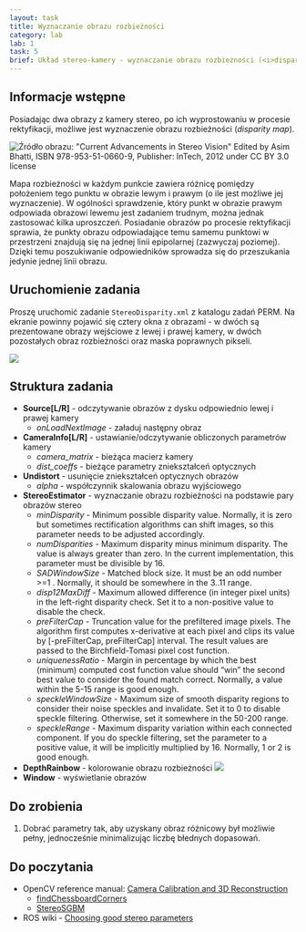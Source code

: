 ```yaml
---
layout: task
title: Wyznaczanie obrazu rozbieżności
category: lab
lab: 1
task: 5
brief: Układ stereo-kamery - wyznaczanie obrazu rozbieżności (<i>disparity map</i>) dla układu stereo
---
```


## Informacje wstępne

Posiadając dwa obrazy z kamery stereo, po ich wyprostowaniu w procesie rektyfikacji, możliwe jest wyznaczenie obrazu rozbieżności (_disparity map_).

![Źródło obrazu: "Current Advancements in Stereo Vision" Edited by Asim Bhatti, ISBN 978-953-51-0660-9, Publisher: InTech, 2012 under CC BY 3.0 license]({{site.baseurl}}/public/l1/stereo-geom.jpg)

Mapa rozbieżności w każdym punkcie zawiera różnicę pomiędzy położeniem tego punktu w obrazie lewym i prawym (o ile jest możliwe jej wyznaczenie).
W ogólności sprawdzenie, który punkt w obrazie prawym odpowiada obrazowi lewemu jest zadaniem trudnym, można jednak zastosować kilka uproszczeń.
Posiadanie obrazów po procesie rektyfikacji sprawia, że punkty obrazu odpowiadające temu samemu punktowi w przestrzeni znajdują się na jednej linii
epipolarnej (zazwyczaj poziomej). Dzięki temu poszukiwanie odpowiedników sprowadza się do przeszukania jedynie jednej linii obrazu.

## Uruchomienie zadania

Proszę uruchomić zadanie `StereoDisparity.xml` z katalogu zadań PERM. Na ekranie powinny pojawić się cztery okna z obrazami - 
w dwóch są prezentowane obrazy wejściowe z lewej i prawej kamery, w dwóch pozostałych obraz rozbieżności oraz maska poprawnych pikseli.

![]({{site.baseurl}}/public/l1/stereo.png)

## Struktura zadania

   * **Source[L/R]** - odczytywanie obrazów z dysku odpowiednio lewej i prawej kamery
      * *onLoadNextImage* - załaduj następny obraz
   * **CameraInfo[L/R]** - ustawianie/odczytywanie obliczonych parametrów kamery
      * *camera_matrix* - bieżąca macierz kamery
      * *dist_coeffs* - bieżące parametry zniekształceń optycznych
   * **Undistort** - usunięcie zniekształceń optycznych obrazów
      * *alpha* - współczynnik skalowania obrazu wyjściowego
   * **StereoEstimator** - wyznaczanie obrazu rozbieżności na podstawie pary obrazów stereo
      * *minDisparity* - Minimum possible disparity value. Normally, it is zero but sometimes rectification algorithms can shift images, so this parameter needs to be adjusted accordingly.
      * *numDisparities* - Maximum disparity minus minimum disparity. The value is always greater than zero. In the current implementation, this parameter must be divisible by 16.
      * *SADWindowSize* - Matched block size. It must be an odd number >=1 . Normally, it should be somewhere in the 3..11 range.
      * *disp12MaxDiff* - Maximum allowed difference (in integer pixel units) in the left-right disparity check. Set it to a non-positive value to disable the check.
      * *preFilterCap* - Truncation value for the prefiltered image pixels. The algorithm first computes x-derivative at each pixel and clips its value by [-preFilterCap, preFilterCap] interval. The result values are passed to the Birchfield-Tomasi pixel cost function.
      * *uniquenessRatio* - Margin in percentage by which the best (minimum) computed cost function value should “win” the second best value to consider the found match correct. Normally, a value within the 5-15 range is good enough.
      * *speckleWindowSize* - Maximum size of smooth disparity regions to consider their noise speckles and invalidate. Set it to 0 to disable speckle filtering. Otherwise, set it somewhere in the 50-200 range.
      * *speckleRange* - Maximum disparity variation within each connected component. If you do speckle filtering, set the parameter to a positive value, it will be implicitly multiplied by 16. Normally, 1 or 2 is good enough.
   * **DepthRainbow** - kolorowanie obrazu rozbieżności 
      ![]({{site.baseurl}}/public/l1/heatmap.png)
   * **Window** - wyświetlanie obrazów


## Do zrobienia

1. Dobrać parametry tak, aby uzyskany obraz różnicowy był możliwie pełny, jednocześnie minimalizując liczbę błednych dopasowań.

## Do poczytania
   * OpenCV reference manual: [Camera Calibration and 3D Reconstruction](http://docs.opencv.org/2.4/modules/calib3d/doc/camera_calibration_and_3d_reconstruction.html)
      * [findChessboardCorners](http://docs.opencv.org/2.4/modules/calib3d/doc/camera_calibration_and_3d_reconstruction.html#findchessboardcorners)
      * [StereoSGBM](http://docs.opencv.org/2.4/modules/calib3d/doc/camera_calibration_and_3d_reconstruction.html#stereosgbm)
   * ROS wiki - [Choosing good stereo parameters](http://wiki.ros.org/stereo_image_proc/Tutorials/ChoosingGoodStereoParameters)
